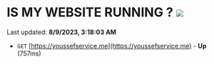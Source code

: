 # IS MY WEBSITE RUNNING ? [![](https://img.shields.io/static/v1?label=Sponsor&message=%E2%9D%A4&logo=GitHub&color=%23fe8e86)](https://github.com/sponsors/<username>)

Last updated: **8/9/2023, 3:18:03 AM**

- `GET` [https://youssefservice.me](https://youssefservice.me) - **Up** (757ms)
